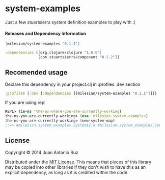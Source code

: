 # system-examples

Just a few stuartsierra system definition examples to play with :)


#### Releases and Dependency Information


```clojure
[milesian/system-examples "0.1.1"]
```

```clojure
:dependencies [[org.clojure/clojure "1.6.0"]
               [com.stuartsierra/component "0.2.2"]]
```


## Recomended usage

Declare this dependency in your project.clj in :profiles :dev section
```clojure 
:profiles {:dev {:dependencies [[milesian/system-examples "0.1.1"]]}}
```
If you are using repl
```clojure
REPL> (in-ns 'the-ns-where-you-are-currently-working)
the-ns-you-are-currently-working> (use 'milesian.system-examples)
the-ns-you-are-currently-working> (new-system-map)
;;=> #milesian.system_examples.System1{:a #milesian.system_examples.ComponentA{:state {:state "state :a: 5404919"}}, :b #milesian.system_examples.ComponentB{:state "state :b: 158819547", :a nil}, :c #milesian.system_examples.ComponentC{:state "state :c: 1596205639", :a nil, :b nil}}

```

## License

Copyright © 2014 Juan Antonio Ruz 

Distributed under the [MIT License](http://opensource.org/licenses/MIT). This means that pieces of this library may be copied into other libraries if they don't wish to have this as an explicit dependency, as long as it is credited within the code.

